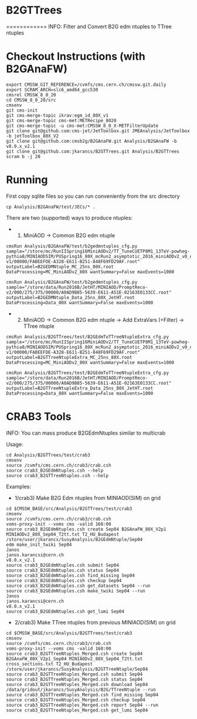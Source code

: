 # B2GTTrees
============
INFO: Filter and Convert B2G edm ntuples to TTree ntuples

Checkout Instructions (with B2GAnaFW)
=====================================

```Shell
export CMSSW_GIT_REFERENCE=/cvmfs/cms.cern.ch/cmssw.git.daily
export SCRAM_ARCH=slc6_amd64_gcc530
cmsrel CMSSW_8_0_20
cd CMSSW_8_0_20/src
cmsenv
git cms-init
git cms-merge-topic ikrav:egm_id_80X_v1
git cms-merge-topic cms-met:METRecipe_8020
git cms-merge-topic -u cms-met:CMSSW_8_0_X-METFilterUpdate
git clone git@github.com:cms-jet/JetToolbox.git JMEAnalysis/JetToolbox -b jetToolbox_80X_V2
git clone git@github.com:cmsb2g/B2GAnaFW.git Analysis/B2GAnaFW -b v8.0.x_v2.1
git clone git@github.com:jkarancs/B2GTTrees.git Analysis/B2GTTrees
scram b -j 20
```

Running
=======

First copy sqlite files so you can run conveniently from the src directory
```Shell
cp Analysis/B2GAnaFW/test/JECs/* .
```

There are two (supported) ways to produce ntuples:

   * 1) MiniAOD -> Common B2G edm ntuple
```Shell
cmsRun Analysis/B2GAnaFW/test/b2gedmntuples_cfg.py sample="/store/mc/RunIISpring16MiniAODv2/TT_TuneCUETP8M1_13TeV-powheg-pythia8/MINIAODSIM/PUSpring16_80X_mcRun2_asymptotic_2016_miniAODv2_v0_ext4-v1/00000/FABEEFDE-A328-E611-B251-848F69FD29AF.root" outputLabel=B2GEDMNtuple_MC_25ns_80X.root DataProcessing=MC_MiniAODv2_80X wantSummary=False maxEvents=1000

cmsRun Analysis/B2GAnaFW/test/b2gedmntuples_cfg.py sample="/store/data/Run2016B/JetHT/MINIAOD/PromptReco-v2/000/275/375/00000/A0AD9B85-5639-E611-A51E-02163E0133CC.root" outputLabel=B2GEDMNtuple_Data_25ns_80X_JetHT.root DataProcessing=Data_80X wantSummary=False maxEvents=1000
```

   * 2) MiniAOD -> Common B2G edm ntuple -> Add ExtraVars (+Filter) -> TTree ntuple
```Shell
cmsRun Analysis/B2GTTrees/test/B2GEdmToTTreeNtupleExtra_cfg.py sample="/store/mc/RunIISpring16MiniAODv2/TT_TuneCUETP8M1_13TeV-powheg-pythia8/MINIAODSIM/PUSpring16_80X_mcRun2_asymptotic_2016_miniAODv2_v0_ext4-v1/00000/FABEEFDE-A328-E611-B251-848F69FD29AF.root" outputLabel=B2GTTreeNtupleExtra_MC_25ns_80X.root DataProcessing=MC_MiniAODv2_80X wantSummary=False maxEvents=1000

cmsRun Analysis/B2GTTrees/test/B2GEdmToTTreeNtupleExtra_cfg.py sample="/store/data/Run2016B/JetHT/MINIAOD/PromptReco-v2/000/275/375/00000/A0AD9B85-5639-E611-A51E-02163E0133CC.root" outputLabel=B2GTTreeNtupleExtra_Data_25ns_80X_JetHT.root DataProcessing=Data_80X wantSummary=False maxEvents=1000
```

CRAB3 Tools
==========
INFO: You can mass produce B2GEdmNtuples similar to multicrab

Usage:
```Shell
cd Analysis/B2GTTrees/test/crab3
cmsenv
source /cvmfs/cms.cern.ch/crab3/crab.csh
source crab3_B2GEdmNtuples.csh --help
source crab3_B2GTTreeNtuples.csh --help
```

Examples:
   * 1/crab3) Make B2G Edm ntuples from MINIAOD(SIM) on grid
```Shell
cd $CMSSW_BASE/src/Analysis/B2GTTrees/test/crab3
cmsenv
source /cvmfs/cms.cern.ch/crab3/crab.csh
voms-proxy-init --voms cms -valid 168:00
source crab3_B2GEdmNtuples.csh create Sep04 B2GAnaFW_80X_V2p1 MINIAODv2_80X_Sep04_T2tt.txt T2_HU_Budapest /store/user/jkarancs/SusyAnalysis/B2GEdmNtuple/Sep04
edm make_init_twiki Sep04
Janos
janos.karancsi@cern.ch
v8.0.x_v2.1
source crab3_B2GEdmNtuples.csh submit Sep04
source crab3_B2GEdmNtuples.csh status Sep04
source crab3_B2GEdmNtuples.csh find_missing Sep04
source crab3_B2GEdmNtuples.csh checkup Sep04
source crab3_B2GEdmNtuples.csh get_datasets Sep04 --run
source crab3_B2GEdmNtuples.csh make_twiki Sep04 --run
Janos
janos.karancsi@cern.ch
v8.0.x_v2.1
source crab3_B2GEdmNtuples.csh get_lumi Sep04
```

   * 2/crab3) Make TTree ntuples from previous MINIAOD(SIM) on grid
```Shell
cd $CMSSW_BASE/src/Analysis/B2GTTrees/test/crab3
cmsenv
source /cvmfs/cms.cern.ch/crab3/crab.csh
voms-proxy-init --voms cms -valid 168:00
source crab3_B2GTTreeNtuples_Merged.csh create Sep04 B2GAnaFW_80X_V2p1_Sep04 MINIAODv2_80X_Sep04_T2tt.txt cross_sections.txt T2_HU_Budapest /store/user/jkarancs/SusyAnalysis/B2GTTreeNtuple/Sep04
source crab3_B2GTTreeNtuples_Merged.csh submit Sep04 
source crab3_B2GTTreeNtuples_Merged.csh status Sep04
source crab3_B2GTTreeNtuples_Merged.csh download Sep04 /data/gridout/jkarancs/SusyAnalysis/B2G/TTreeNtuple --run
source crab3_B2GTTreeNtuples_Merged.csh find_missing Sep04
source crab3_B2GTTreeNtuples_Merged.csh checkup Sep04
source crab3_B2GTTreeNtuples_Merged.csh report Sep04 --run
source crab3_B2GTTreeNtuples_Merged.csh get_lumi Sep04
```

